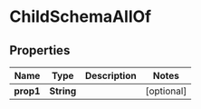 

# ChildSchemaAllOf


## Properties

Name | Type | Description | Notes
------------ | ------------- | ------------- | -------------
**prop1** | **String** |  |  [optional]



